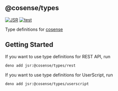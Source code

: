 ## @cosense/types

[![JSR](https://jsr.io/badges/@cosense/types)](https://jsr.io/@cosense/types)
[![test](https://github.com/scrapbox-jp/types/workflows/ci/badge.svg)](https://github.com/scrapbox-jp/types/actions?query=workflow%3Aci)


Type definitions for [cosense](https://cosen.se)

## Getting Started

If you want to use type definitions for REST API, run

```bash
deno add jsr:@cosense/types/rest
```

If you want to use type definitions for UserScript, run

```bash
deno add jsr:@cosense/types/userscript
```
